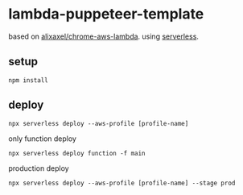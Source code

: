 # lambda-puppeteer-template
based on [alixaxel/chrome-aws-lambda](https://github.com/alixaxel/chrome-aws-lambda).
using [serverless](https://serverless.com/).


## setup

```
npm install
```

## deploy

```
npx serverless deploy --aws-profile [profile-name]
```

only function deploy
```
npx serverless deploy function -f main
```

production deploy
```
npx serverless deploy --aws-profile [profile-name] --stage prod
```
